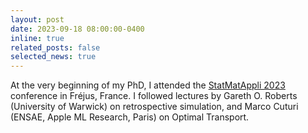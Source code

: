 ```yaml
---
layout: post
date: 2023-09-18 08:00:00-0400
inline: true
related_posts: false
selected_news: true
---
```

At the very beginning of my PhD, I attended the <a href="https://statmathappli.mathnum.inrae.fr/fr/past">StatMatAppli 2023</a> conference in Fréjus, France.
I followed lectures by Gareth O. Roberts (University of Warwick) on retrospective simulation, and Marco Cuturi (ENSAE, Apple ML Research, Paris) on Optimal Transport. 
